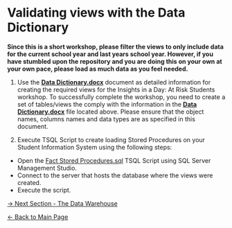 ﻿
# Validating views with the Data Dictionary

**Since this is a short workshop, please filter the views to only include data for the current school year and last years school year.  However, if you have stumbled upon the repository and you are doing this on your own at your own pace, please load as much data as you feel needed.**

1.  Use the [**Data Dictionary.docx**](https://github.com/pleblanc72/Insights-in-a-Day/blob/master/1%20-%20Lab%201%20Validating%20Data%20Dictionary/Data%20Dictionary.docx) document as detailed information for creating the required views for the Insights in a Day:  At Risk Students workshop.  To successfully complete the workshop, you need to create a set of tables/views the comply with the information in the [**Data Dictionary.docx**](https://github.com/pleblanc72/Insights-in-a-Day/blob/master/1%20-%20Lab%201%20Validating%20Data%20Dictionary/Data%20Dictionary.docx) file located above.  Please ensure that the object names, columns names and data types are as specified in this document.


2. Execute TSQL Script to create loading Stored Procedures on your Student Information System using the following steps:
- Open the [Fact Stored Procedures.sql](https://github.com/pleblanc72/Insights-in-a-Day/blob/master/1%20-%20Lab%201%20Validating%20Data%20Dictionary/Fact%20Stored%20Procedures.sql) TSQL Script using SQL Server Management Studio.
- Connect to the server that hosts the database where the views were created.
- Execute the script.

[-> Next Section - The Data Warehouse](https://github.com/pleblanc72/Insights-in-a-Day/tree/master/2%20-%20Lab%202%20Creating%20and%20Deploying%20the%20Data%20Warehouse%20and%20Schema)

[<- Back to Main Page](https://github.com/pleblanc72/Insights-in-a-Day)
